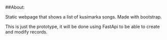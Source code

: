 ##About:

Static webpage that shows a list of kusimarka songs.  Made with bootstrap.

This is just the prototype, it will be done using FastApi to be able to create and modify records.
